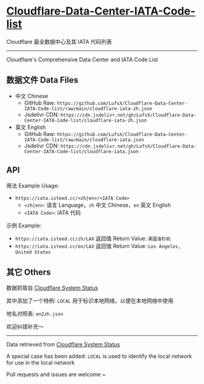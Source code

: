 # [Cloudflare-Data-Center-IATA-Code-list](https://github.com/LufsX/Cloudflare-Data-Center-IATA-Code-list)

Cloudflare 最全数据中心及其 IATA 代码列表

---

Cloudflare's Comprehensive Data Center and IATA Code List

## 数据文件 Data Files

- 中文 Chinese
  - GitHub Raw: `https://github.com/LufsX/Cloudflare-Data-Center-IATA-Code-list/raw/main/cloudflare-iata-zh.json`
  - Jsdelivr CDN: `https://cdn.jsdelivr.net/gh/LufsX/Cloudflare-Data-Center-IATA-Code-list/cloudflare-iata-zh.json`
- 英文 English
  - GitHub Raw: `https://github.com/LufsX/Cloudflare-Data-Center-IATA-Code-list/raw/main/cloudflare-iata.json`
  - Jsdelivr CDN: `https://cdn.jsdelivr.net/gh/LufsX/Cloudflare-Data-Center-IATA-Code-list/cloudflare-iata.json`

## API

用法 Example Usage:

- `https://iata.isteed.cc/<zh|en>/<IATA Code>`
  - `<zh|en>`: 语言 Language，`zh` 中文 Chinese，`en` 英文 English
  - `<IATA Code>`: IATA 代码

示例 Example:

- `https://iata.isteed.cc/zh/LAX`
  返回值 Return Value: `美国洛杉矶`
- `https://iata.isteed.cc/en/LAX`
  返回值 Return Value: `Los Angeles, United States`

## 其它 Others

数据抓取自 [Cloudflare System Status](https://www.cloudflarestatus.com/api/v2/components.json)

其中添加了一个特例: `LOCAL` 用于标识本地网络，以便在本地网络中使用

地名对照表: `en2zh.json`

欢迎纠错补充～

---

Data retrieved from [Cloudflare System Status](https://www.cloudflarestatus.com/api/v2/components.json)

A special case has been added: `LOCAL` is used to identify the local network for use in the local network

Pull requests and issues are welcome ~
